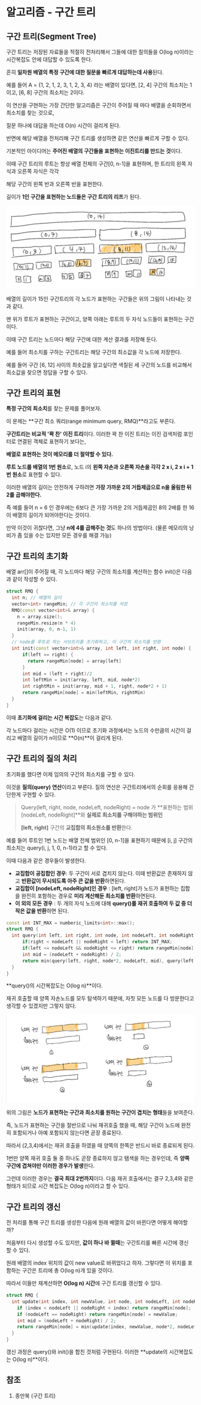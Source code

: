 # 알고리즘 - 구간 트리



## 구간 트리(Segment Tree)

구간 트리는 저장된 자료들을 적절히 전처리해서 그들에 대한 질의들을 O(log n)이라는 시간복잡도 안에 대답할 수 있도록 한다. <br>

흔히 **일차원 배열의 특정 구간에 대한 질문을 빠르게 대답하는데 사용**된다.  <br>

예를 들어 A = {1, 2, 1, 2, 3, 1, 2, 3, 4} 라는 배열이 있다면, [2, 4] 구간의 최소치는 1이고, [6, 8] 구간의 최소치는 2이다.  <br>

이 연산을 구현하는 가장 간단한 알고리즘은 구간이 주어질 때 마다 배열을 순회하면서 최소치를 찾는 것으로,  <br>

질문 하나에 대답을 하는데 O(n) 시간이 걸리게 된다.   <br>

반면에 해당 배열을 전처리해 구간 트리를 생성하면 같은 연산을 빠르게 구할 수 있다. <br>

기본적인 아이디어는 **주어진 배열의 구간들을 표현하는 이진트리를 만드는 것**이다. <br>

이때 구간 트리의 루트는 항상 배열 전체의 구간[0, n-1]을 표현하며, 한 트리의 왼쪽 자식과 오른쪽 자식은 각각 

해당 구간의 왼쪽 반과 오른쪽 반을 표현한다. <br>

길이가 **1인 구간을 표현하는 노드들은 구간 트리의 리프**가 된다. <br>

![](../images/segmentTree1.png)

배열의 길이가 15인 구간트리의 각 노드가 표현하는 구간들은 위의 그림이 나타내는 것과 같다. <br>

맨 위가 루트가 표현하는 구간이고, 양쪽 아래는 루트의 두 자식 노드들이 표현하는 구간이다. <br>

이때 구간 트리는 노드마다 해당 구간에 대한 계산 결과를 저장해 둔다. <br>

예를 들어 최소치를 구하는 구간트리는 해당 구간의 최소값을 각 노드에 저장한다. <br>

예를 들어 구간 [6, 12] 사이의 최솟값을 알고싶다면 색칠된 세 구간의 노드를 비교해서 최소값을 찾으면 정답을 구할 수 있다. <br>



## 구간 트리의 표현

**특정 구간의 최소치**를 찾는 문제를 풀어보자. <br>

이 문제는 **구간 최소 쿼리(range minimum query, RMQ)**라고도 부른다. <br>

**구간트리는 비교적 '꽉 찬' 이진 트리**이다. 이러한 꽉 찬 이진 트리는 이진 검색처럼 포인터로 연결된 객체로 표현하기 보다는, <br>

**배열로 표현하는 것이 메모리를 더 절약할 수 있다.** <br>

**루트 노드를 배열의 1번 원소**로, 노드 i의 **왼쪽 자손과 오른쪽 자손을 각각 2 x i, 2 x i + 1번 원소**로 표현할 수 있다. <br>

이러한 배열의 길이는 안전하게 구하려면 **가장 가까운 2의 거듭제곱으로 n을 올림한 뒤 2를 곱해야한다.** <br>

즉 예를 들어 n = 6 인 경우에는 6보다 큰 가장 가까운 2의 거듭제곱인 8의 2배를 한 16이 배열의 길이가 되어야한다는 것이다.<br>

만약 이것이 귀찮다면, 그냥 **n에 4를 곱해주는 것**도 하나의 방법이다. (물론 메모리의 낭비가 좀 있을 수는 있지만 모든 경우를 해결 가능)<br>



## 구간 트리의 초기화

배열 arr[]이 주어질 때, 각 노드마다 해당 구간의 최소치를 계산하는 함수 init()은 다음과 같이 작성할 수 있다. <br>

```c++
struct RMQ {
  int n; // 배열의 길이
  vector<int> rangeMin; // 각 구간의 최소치를 저장
  RMQ(const vector<int>& array) {
    n = array.size();
    rangeMin.resize(n * 4)
    init(array, 0, n-1, 1)
  }
  // node를 루트로 하는 서브트리를 초기화하고, 이 구간의 최소치를 반환
  int init(const vector<int>& array, int left, int right, int node) {
      if(left == right) {
        return rangeMin[node] = array[left]
      }
      int mid = (left + right)/2
      int leftMin = init(array, left, mid, node*2)
      int rightMin = init(array, mid + 1, right, node*2 + 1)
      return rangeMin[node] = min(leftMin, rightMin)
  }
}
```

이때 **초기화에 걸리는 시간 복잡도**는 다음과 같다. <br>

각 노드마다 걸리는 시간은 O(1) 이므로 초기화 과정에서는 노드의 수만큼의 시간이 걸리고 배열의 길이가 n이므로 **O(n)**이 걸리게 된다. <br>



## 구간 트리의 질의 처리

초기화를 했다면 이제 임의의 구간의 최소치를 구할 수 있다. <br>

이것을 **질의(query) 연산**이라고 부른다. 질의 연산은 구간트리에서의 순회를 응용해 간단한게 구현할 수 있다. <br>

> Query(left, right, node, nodeLeft, nodeRight) = node 가 **표현하는 범위 [nodeLeft, nodeRight]**와 **실제로 최소치를 구해야하는 범위인**
>
> **[left, right]** 구간의 **교집합의 최소원소를 반환**한다. 

예를 들어 루트인 1번 노드는 배열 전체 범위인 [0, n-1]을 표현하기 때문에 [i, j] 구간의 최소치는 query(i, j, 1, 0, n-1)라고 할 수 있다. <br>

이때 다음과 같은 경우들이 발생한다. <br>

- **교집합이 공집합인 경우**: 두 구간이 서로 겹치지 않는다. 이때 반환값은 존재하지 않고 **반환값이 무시되도록 아주 큰 값을 반환**하면된다. 
- **교집합이 [nodeLeft, nodeRight]인 경우** : [left, right]가 노드가 표현하는 집합을 완전히 포함하는 경우로 **미리 계산해둔 최소치를 반환**하면된다.
- **이 외의 모든 경우** : 두 개의 자식 노드에 대해 **query()를 재귀 호출하여 두 값 중 더 작은 값을 반환**하면 된다.

```c++
const int INT_MAX = numberic_limits<int>::max();
struct RMQ {
  int query(int left, int right, int node, int nodeLeft, int nodeRight) {
      if(right < nodeLeft || nodeRight < left) return INT_MAX;
      if(left <= nodeLeft && nodeRight <= right) return rangeMin[node];
      int mid = (nodeLeft + nodeRight) / 2;
      return min(query(left, right, node*2, nodeLeft, mid), query(left, right, node*2+1, mid+1, nodeRight));
  }
}
```

**query()의 시간복잡도는 O(log n)**이다.<br>

재귀 호출할 때 양쪽 자손노드를 모두 탐색하기 때문에, 자칫 모든 노드를 다 방문한다고 생각할 수 있겠지만 그렇지 않다.  <br>

![](../images/segmentTree2.png)

위의 그림은 **노드가 표현하는 구간과 최소치를 원하는 구간이 겹치는 형태**들을 보여준다. <br>

즉, 노드가 표현하는 구간을 절반으로 나눠 재귀호출 했을 때, 해당 구간이 노드에 완전히 포함되거나 아예 포함되지 않는다면 곧장 종료된다. <br>

따라서 (2,3,4)에서는 재귀 호출을 하였을 때 양쪽의 한쪽은 반드시 바로 종료되게 된다. <br>

1번만 양쪽 재귀 호출 둘 중 하나도 곧장 종료하지 않고 탬색을 하는 경우인데, 즉 **양쪽 구간에 겹쳐야만 이러한 경우가 발생**한다. <br>

그런데 이러한 경우는 **결국 최대 2번까지**이다. 다음 재귀 호출에서는 결구 2,3,4와 같은 형태가 되므로 시간 복잡도는 O(log n)이라고 할 수 있다. <br>



## 구간 트리의 갱신

전 처리를 통해 구간 트리를 생성한 다음에 원래 배열의 값이 바뀐다면 어떻게 해야할까?<br>

처음부터 다시 생성할 수도 있지만, **값이 하나 바 뀔때**는 구간트리를 빠른 시간에 갱신 할 수 있다. <br>

원래 배열의 index 위치의 값이 new value로 바뀌었다고 하자. 그렇다면 이 위치를 포함하는 구간은 트리에 총 O(log n)개 있을 것이다. <br>

따라서 이들만 재계산하면 **O(log n) 시간**에 구간 트리를 갱신할 수 있다. <br>

```c++
struct RMQ {
  int update(int index, int newValue, int node, int nodeLeft, int nodeRight) {
    if (index < nodeLeft || nodeRight < index) return rangeMin[node];
    if (nodeLeft == nodeRight) return rangeMin[node] = newValue;
    int mid = (nodeLeft + nodeRight) / 2;
    return rangeMin[node] = min(update(index, newValue, node*2, nodeLeft, mid), update(index, newValue, node*2+1, mid+1, nodeRight));
  }
}
```

갱신 과정은 query()와 init()을 합친 것처럼 구현된다. 이러한 **update의 시간복잡도는 O(log n)**이다.<br>



## 참조 

1. 종만북 (구간 트리)

